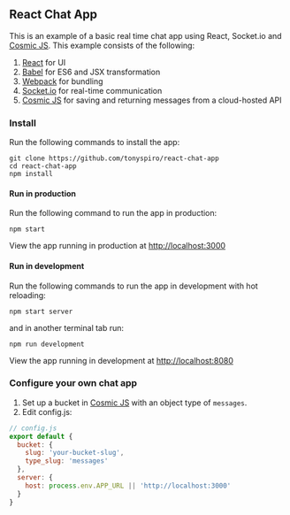 ## React Chat App

This is an example of a basic real time chat app using React, Socket.io and [Cosmic JS](https://cosmicjs.com).  This example consists of the following:

1. [React](https://facebook.github.io/react/) for UI
2. [Babel](https://babeljs.io/) for ES6 and JSX transformation
3. [Webpack](https://webpack.github.io/) for bundling
4. [Socket.io](http://socket.io/) for real-time communication
5. [Cosmic JS](https://cosmicjs.com) for saving and returning messages from a cloud-hosted API

### Install
Run the following commands to install the app:
```
git clone https://github.com/tonyspiro/react-chat-app
cd react-chat-app
npm install
```
#### Run in production
Run the following command to run the app in production:
```
npm start
```
View the app running in production at [http://localhost:3000](http://localhost:3000)

#### Run in development
Run the following commands to run the app in development with hot reloading:
```
npm start server
```
and in another terminal tab run:
```
npm run development
```
View the app running in development at [http://localhost:8080](http://localhost:8080)

### Configure your own chat app
1. Set up a bucket in [Cosmic JS](https://cosmicjs.com) with an object type of `messages`.
2. Edit config.js:
```javascript
// config.js
export default {
  bucket: {
    slug: 'your-bucket-slug',
    type_slug: 'messages'
  },
  server: {
    host: process.env.APP_URL || 'http://localhost:3000'
  }
}
```
